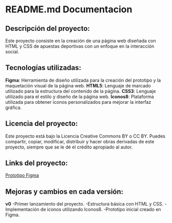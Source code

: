 # README.md Documentacion

## Descripción del proyecto:
Este proyecto consiste en la creación de una página web diseñada con HTML y CSS de apuestas deportivas con un enfoque en la interacción social.

## Tecnologías utilizadas:
**Figma**: Herramienta de diseño utilizada para la creación del prototipo y la maquetación visual de la página web.
**HTML5**: Lenguaje de marcado utilizado para la estructura del contenido de la página.
**CSS3**: Lenguaje utilizado para el estilo y diseño de la página web.
**Iconos8**: Plataforma utilizada para obtener iconos personalizados para mejorar la interfaz gráfica.

## Licencia del proyecto:
Este proyecto está bajo la Licencia Creative Commons BY o CC BY. Puedes compartir, copiar, modificar, distribuir y hacer obras derivadas de este proyecto, siempre que se le dé el crédito apropiado al autor.

## Links del proyecto:
[Prototipo Figma](https://www.figma.com/design/0ZppoIQuanjc7QkKb8q75P/Design-System-Proyecto-Final-v0?node-id=0-1&t=nd0TTbu3UfEHWCtI-1 )

## Mejoras y cambios en cada versión:
**v0**
-Primer lanzamiento del proyecto.
-Estructura básica con HTML y CSS.
-Implementación de iconos utilizando Iconos8.
-Prototipo inicial creado en Figma.
